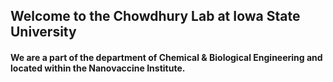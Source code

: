 ## Welcome to the Chowdhury Lab at Iowa State University
#### We are a part of the department of Chemical & Biological Engineering and located within the Nanovaccine Institute.
